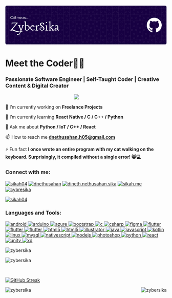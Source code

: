 ![Header](./new.png)
<h1 align="left">Meet the Coder👩‍💻</h1>
<h3 align="left">Passionate Software Engineer | Self-Taught Coder | Creative Content & Digital Creator</h3>
<img align="right" width="290" src="https://media.giphy.com/media/v1.Y2lkPTc5MGI3NjExbGJ3OXlyMDIwOGw4bGMxZDduNjk3OHk3YWw5dmZrdW51cDlmeTIzNiZlcD12MV9pbnRlcm5hbF9naWZfYnlfaWQmY3Q9Zw/bGgsc5mWoryfgKBx1u/giphy.gif">
<br>

🔭 I’m currently working on **Freelance Projects**

🌱 I’m currently learning **React Native / C / C++ / Python**

💬 Ask me about **Python / IoT / C++ / React**

📫 How to reach me **dnethusahan.h05@gmail.com**

⚡ Fun fact **I once wrote an entire program with my cat walking on the keyboard. Surprisingly, it compiled without a single error! 😸💻**

<h3 align="left">Connect with me:</h3>
<p align="left">
<a href="https://twitter.com/sikah04" target="blank"><img align="center" src="https://skillicons.dev/icons?i=twitter (https://skillicons.dev)" alt="sikah04" height="35" width="40" /></a>
<a href="https://linkedin.com/in/dnethusahan" target="blank"><img align="center" src="https://skillicons.dev/icons?i=linkedin (https://skillicons.dev)" alt="dnethusahan" height="35" width="40" /></a>
<a href="https://fb.com/dineth.nethusahan.sika" target="blank"><img align="center" src="https://raw.githubusercontent.com/rahuldkjain/github-profile-readme-generator/master/src/images/icons/Social/facebook.svg" alt="dineth.nethusahan.sika" height="35" width="40" /></a>
<a href="https://instagram.com/sikah.me" target="blank"><img align="center" src="https://skillicons.dev/icons?i=instagram (https://skillicons.dev)" alt="sikah.me" height="35" width="40" /></a>
<a href="https://www.discordapp.com/users/sikah_." target="blank"><img align="center" src="https://skillicons.dev/icons?i=discord (https://skillicons.dev)" alt="cybresika" height="35" width="40" /></a>
<p align="left"> <a href="https://twitter.com/sikah04" target="blank"><img src="https://img.shields.io/twitter/follow/sikah04?logo=twitter&style=for-the-badge" alt="sikah04" /></a> </p>

</p>

<h3 align="left">Languages and Tools:</h3>
<p align="left"> <a href="https://developer.android.com" target="_blank" rel="noreferrer"> <img src="https://skillicons.dev/icons?i=androidstudio (https://skillicons.dev)" alt="android" width="40" height="40"/> </a> <a href="https://www.arduino.cc/" target="_blank" rel="noreferrer"> <img src="https://skillicons.dev/icons?i=arduino (https://skillicons.dev)" alt="arduino" width="40" height="40"/> </a> <a href="https://azure.microsoft.com/en-in/" target="_blank" rel="noreferrer"> <img src="https://skillicons.dev/icons?i=azure (https://skillicons.dev)" alt="azure" width="40" height="40"/> </a> <a href="https://getbootstrap.com" target="_blank" rel="noreferrer"> <img src="https://skillicons.dev/icons?i=bootstrap (https://skillicons.dev)" alt="bootstrap" width="40" height="40"/> </a> <a href="https://www.cprogramming.com/" target="_blank" rel="noreferrer"> <img src="https://skillicons.dev/icons?i=c (https://skillicons.dev)" alt="c" width="40" height="40"/> </a> <a href="https://www.w3schools.com/cs/" target="_blank" rel="noreferrer"> <img src="https://skillicons.dev/icons?i=cs (https://skillicons.dev)" alt="csharp" width="40" height="40"/> </a> <a href="https://www.figma.com/" target="_blank" rel="noreferrer"> <img src="https://skillicons.dev/icons?i=figma (https://skillicons.dev)" alt="figma" width="40" height="40"/> </a> <a href="https://flutter.dev" target="_blank" rel="noreferrer"> <img src="https://skillicons.dev/icons?i=flutter (https://skillicons.dev)" alt="flutter" width="40" height="40"/> </a> <a href="https://visualstudio.microsoft.com/" target="_blank" rel="noreferrer"> <img src="https://skillicons.dev/icons?i=visualstudio (https://skillicons.dev)" alt="flutter" width="40" height="40"/> </a> <a href="https://code.visualstudio.com/" target="_blank" rel="noreferrer"> <img src="https://skillicons.dev/icons?i=vscode (https://skillicons.dev)" alt="flutter" width="40" height="40"/> </a> <a href="https://www.w3.org/html/" target="_blank" rel="noreferrer"> <img src="https://skillicons.dev/icons?i=html (https://skillicons.dev)" alt="html5" width="40" height="40"/> </a> <a href="https://www.hostinger.com/tutorials/what-is-css" target="_blank" rel="noreferrer"> <img src="https://skillicons.dev/icons?i=css (https://skillicons.dev)" alt="html5" width="40" height="40"/> </a> <a href="https://www.adobe.com/in/products/illustrator.html" target="_blank" rel="noreferrer"> <img src="https://skillicons.dev/icons?i=ai (https://skillicons.dev)" alt="illustrator" width="40" height="40"/> </a> <a href="https://www.java.com" target="_blank" rel="noreferrer"> <img src="https://skillicons.dev/icons?i=java (https://skillicons.dev)" alt="java" width="40" height="40"/> </a> <a href="https://developer.mozilla.org/en-US/docs/Web/JavaScript" target="_blank" rel="noreferrer"> <img src="https://skillicons.dev/icons?i=javascript (https://skillicons.dev)" alt="javascript" width="40" height="40"/> </a> <a href="https://kotlinlang.org" target="_blank" rel="noreferrer"> <img src="https://skillicons.dev/icons?i=kotlin (https://skillicons.dev)" alt="kotlin" width="40" height="40"/> </a> <a href="https://www.linux.org/" target="_blank" rel="noreferrer"> <img src="https://skillicons.dev/icons?i=linux (https://skillicons.dev)" alt="linux" width="40" height="40"/> </a> <a href="https://www.mysql.com/" target="_blank" rel="noreferrer"> <img src="https://skillicons.dev/icons?i=mysql (https://skillicons.dev)" alt="mysql" width="40" height="40"/> </a> <a href="https://nativescript.org/" target="_blank" rel="noreferrer"> <img src="https://skillicons.dev/icons?i=nginx (https://skillicons.dev)" alt="nativescript" width="40" height="40"/> </a> <a href="https://nodejs.org" target="_blank" rel="noreferrer"> <img src="https://skillicons.dev/icons?i=nextjs (https://skillicons.dev)" alt="nodejs" width="40" height="40"/> </a> <a href="https://www.photoshop.com/en" target="_blank" rel="noreferrer"> <img src="https://skillicons.dev/icons?i=ps (https://skillicons.dev)" alt="photoshop" width="40" height="40"/> </a> <a href="https://www.python.org" target="_blank" rel="noreferrer"> <img src="https://skillicons.dev/icons?i=py (https://skillicons.dev)" alt="python" width="40" height="40"/> </a> <a href="https://reactjs.org/" target="_blank" rel="noreferrer"> <img src="https://skillicons.dev/icons?i=react (https://skillicons.dev)" alt="react" width="40" height="40"/> </a> <a href="https://unity.com/" target="_blank" rel="noreferrer"> <img src="https://skillicons.dev/icons?i=unity (https://skillicons.dev)" alt="unity" width="40" height="40"/> </a> <a href="https://www.adobe.com/products/xd.html" target="_blank" rel="noreferrer"> <img src="https://skillicons.dev/icons?i=xd (https://skillicons.dev)" alt="xd" width="40" height="40"/> </a> </p>

<p align="left"> <img src="https://komarev.com/ghpvc/?username=zybersika&label=Profile%20views&color=0e75b6&style=flat" alt="zybersika" /> </p> <p align="left"> <img src="https://img.shields.io/badge/Maintained%3F-yes-green.svg" (https://GitHub.com/Naereen/StrapDown.js/graphs/commit-activity)" alt="zybersika" /> </p>
<br>

[![GitHub Streak](https://streak-stats.demolab.com?user=Zybersika&theme=tokyonight&hide_border=true&border_radius=3.8&card_width=490)](https://git.io/streak-stats)


<p><img align="left" src="https://github-readme-stats.vercel.app/api/top-langs?username=zybersika&show_icons=true&locale=en&layout=compact" alt="zybersika" /></p>

<p>&nbsp;<img align="right" src="https://github-readme-stats.vercel.app/api?username=zybersika&show_icons=true&locale=en" alt="zybersika" /></p>


